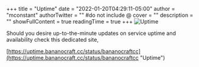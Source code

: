 +++
title = "Uptime"
date = "2022-01-20T04:29:11-05:00"
author = "mconstant"
authorTwitter = "" #do not include @
cover = ""
description = ""
showFullContent = true
readingTime = true
+++
![Uptime](/uptime.png)

Should you desire up-to-the-minute updates on service uptime and availability check this dedicated site,


[https://uptime.bananocraft.cc/status/bananocraftcc](https://uptime.bananocraft.cc/status/bananocraftcc "Uptime")
